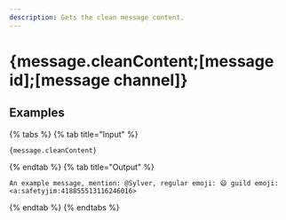 ```yaml
---
description: Gets the clean message content.
---
```

# {message.cleanContent;[message id];[message channel]}
## Examples
{% tabs %}
{% tab title="Input" %}
```text
{message.cleanContent}
```
{% endtab %}
{% tab title="Output" %}
```text
An example message, mention: @Sylver, regular emoji: 😄 guild emoji: <a:safetyjim:418855513116246016>
```
{% endtab %}
{% endtabs %}